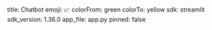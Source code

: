title: Chatbot
emoji: 📈
colorFrom: green
colorTo: yellow
sdk: streamlit
sdk_version: 1.36.0
app_file: app.py
pinned: false
